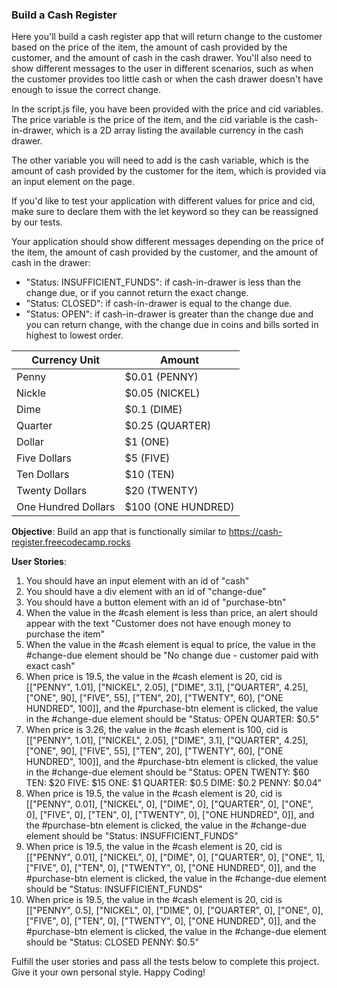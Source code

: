 ### Build a Cash Register

Here you'll build a cash register app that will return change to the customer based on the price of the item, the amount of cash provided by the customer, and the amount of cash in the cash drawer. You'll also need to show different messages to the user in different scenarios, such as when the customer provides too little cash or when the cash drawer doesn't have enough to issue the correct change.

In the script.js file, you have been provided with the price and cid variables. The price variable is the price of the item, and the cid variable is the cash-in-drawer, which is a 2D array listing the available currency in the cash drawer.

The other variable you will need to add is the cash variable, which is the amount of cash provided by the customer for the item, which is provided via an input element on the page.

If you'd like to test your application with different values for price and cid, make sure to declare them with the let keyword so they can be reassigned by our tests.

Your application should show different messages depending on the price of the item, the amount of cash provided by the customer, and the amount of cash in the drawer:

- "Status: INSUFFICIENT_FUNDS": if cash-in-drawer is less than the change due, or if you cannot return the exact change.
- "Status: CLOSED": if cash-in-drawer is equal to the change due.
- "Status: OPEN": if cash-in-drawer is greater than the change due and you can return change, with the change due in coins and bills sorted in highest to lowest order.

<table>
  <thead>
    <tr>
      <th>Currency Unit</th>
      <th>Amount</th>
    </tr>
  </thead>
  <tbody>
    <tr>
      <td>Penny</td>
      <td>$0.01 (PENNY)</td>
    </tr>
    <tr>
      <td>Nickle</td>
      <td>$0.05 (NICKEL)</td>
    </tr>
    <tr>
      <td>Dime</td>
      <td>$0.1 (DIME)</td>
    </tr>
    <tr>
      <td>Quarter</td>
      <td>$0.25 (QUARTER)</td>
    </tr>
    <tr>
      <td>Dollar</td>
      <td>$1 (ONE)</td>
    </tr>
    <tr>
      <td>Five Dollars</td>
      <td>$5 (FIVE)</td>
    </tr>
    <tr>
      <td>Ten Dollars</td>
      <td>$10 (TEN)</td>
    </tr>
    <tr>
      <td>Twenty Dollars</td>
      <td>$20 (TWENTY)</td>
    </tr>
    <tr>
      <td>One Hundred Dollars</td>
      <td>$100 (ONE HUNDRED)</td>
    </tr>
  </tbody>
</table>

**Objective**: Build an app that is functionally similar to https://cash-register.freecodecamp.rocks

**User Stories**:

1. You should have an input element with an id of "cash"
1. You should have a div element with an id of "change-due"
1. You should have a button element with an id of "purchase-btn"
1. When the value in the #cash element is less than price, an alert should appear with the text "Customer does not have enough money to purchase the item"
1. When the value in the #cash element is equal to price, the value in the #change-due element should be "No change due - customer paid with exact cash"
1. When price is 19.5, the value in the #cash element is 20, cid is [["PENNY", 1.01], ["NICKEL", 2.05], ["DIME", 3.1], ["QUARTER", 4.25], ["ONE", 90], ["FIVE", 55], ["TEN", 20], ["TWENTY", 60], ["ONE HUNDRED", 100]], and the #purchase-btn element is clicked, the value in the #change-due element should be "Status: OPEN QUARTER: $0.5"
1. When price is 3.26, the value in the #cash element is 100, cid is [["PENNY", 1.01], ["NICKEL", 2.05], ["DIME", 3.1], ["QUARTER", 4.25], ["ONE", 90], ["FIVE", 55], ["TEN", 20], ["TWENTY", 60], ["ONE HUNDRED", 100]], and the #purchase-btn element is clicked, the value in the #change-due element should be "Status: OPEN TWENTY: $60 TEN: $20 FIVE: $15 ONE: $1 QUARTER: $0.5 DIME: $0.2 PENNY: $0.04"
1. When price is 19.5, the value in the #cash element is 20, cid is [["PENNY", 0.01], ["NICKEL", 0], ["DIME", 0], ["QUARTER", 0], ["ONE", 0], ["FIVE", 0], ["TEN", 0], ["TWENTY", 0], ["ONE HUNDRED", 0]], and the #purchase-btn element is clicked, the value in the #change-due element should be "Status: INSUFFICIENT_FUNDS"
1. When price is 19.5, the value in the #cash element is 20, cid is [["PENNY", 0.01], ["NICKEL", 0], ["DIME", 0], ["QUARTER", 0], ["ONE", 1], ["FIVE", 0], ["TEN", 0], ["TWENTY", 0], ["ONE HUNDRED", 0]], and the #purchase-btn element is clicked, the value in the #change-due element should be "Status: INSUFFICIENT_FUNDS"
1. When price is 19.5, the value in the #cash element is 20, cid is [["PENNY", 0.5], ["NICKEL", 0], ["DIME", 0], ["QUARTER", 0], ["ONE", 0], ["FIVE", 0], ["TEN", 0], ["TWENTY", 0], ["ONE HUNDRED", 0]], and the #purchase-btn element is clicked, the value in the #change-due element should be "Status: CLOSED PENNY: $0.5"

Fulfill the user stories and pass all the tests below to complete this project. Give it your own personal style. Happy Coding!